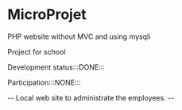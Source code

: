 # MicroProjet
PHP website without MVC and using mysqli

Project for school

Development status:::DONE:::

Participation:::NONE:::

-- Local web site  to administrate the employees. --
